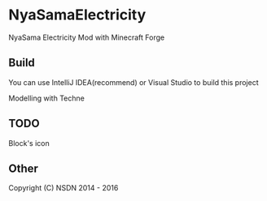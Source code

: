 # NyaSamaElectricity
NyaSama Electricity Mod with Minecraft Forge

## Build
You can use IntelliJ IDEA(recommend) or Visual Studio to build this project

Modelling with Techne

## TODO
Block's icon

## Other
Copyright (C) NSDN 2014 - 2016
